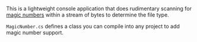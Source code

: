 This is a lightweight console application that does rudimentary scanning for [magic numbers](http://en.wikipedia.org/wiki/Magic_number_(programming)) within a stream of bytes to determine the file type.

`MagicNumber.cs` defines a class you can compile into any project to add magic number support.